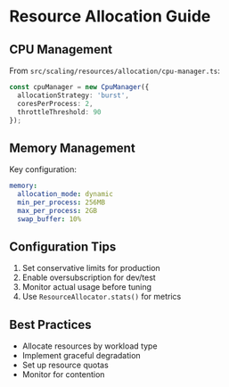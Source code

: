 # Resource Allocation Guide

## CPU Management
From `src/scaling/resources/allocation/cpu-manager.ts`:
```typescript
const cpuManager = new CpuManager({
  allocationStrategy: 'burst',
  coresPerProcess: 2,
  throttleThreshold: 90
});
```

## Memory Management
Key configuration:
```yaml
memory:
  allocation_mode: dynamic
  min_per_process: 256MB
  max_per_process: 2GB
  swap_buffer: 10%
```

## Configuration Tips
1. Set conservative limits for production
2. Enable oversubscription for dev/test
3. Monitor actual usage before tuning
4. Use `ResourceAllocator.stats()` for metrics

## Best Practices
- Allocate resources by workload type
- Implement graceful degradation
- Set up resource quotas
- Monitor for contention